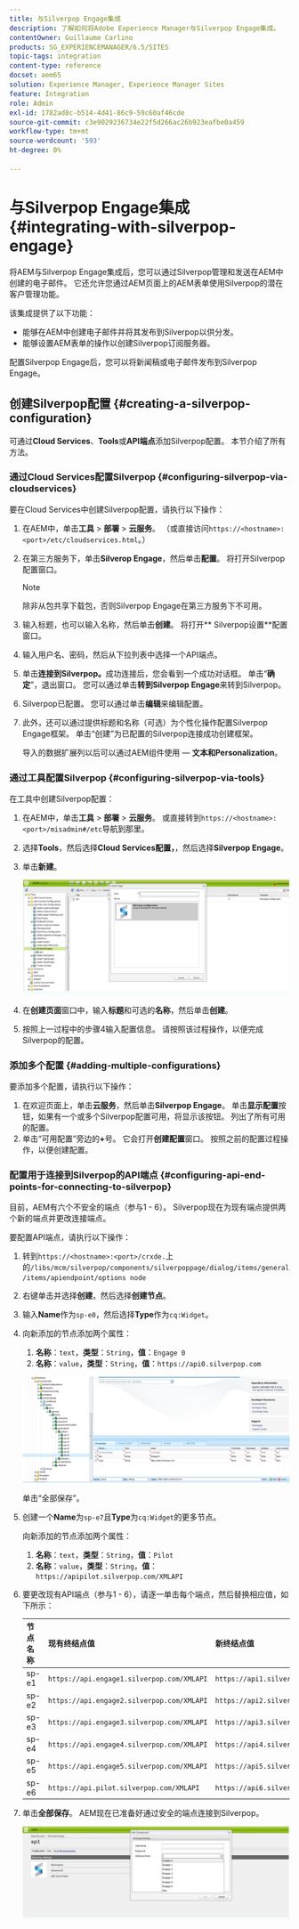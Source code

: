 ```yaml
---
title: 与Silverpop Engage集成
description: 了解如何将Adobe Experience Manager与Silverpop Engage集成。
contentOwner: Guillaume Carlino
products: SG_EXPERIENCEMANAGER/6.5/SITES
topic-tags: integration
content-type: reference
docset: aem65
solution: Experience Manager, Experience Manager Sites
feature: Integration
role: Admin
exl-id: 1782ad8c-b514-4d41-86c9-59c60af46cde
source-git-commit: c3e9029236734e22f5d266ac26b923eafbe0a459
workflow-type: tm+mt
source-wordcount: '593'
ht-degree: 0%

---
```


# 与Silverpop Engage集成{#integrating-with-silverpop-engage}

<!-- THIS ENTIRE TOPIC APPEARS OBSOLETE BECAUSE SILVERPOP NO LONGER EXISTS AND THERE ARE NO REDIRECTS FOR THE DOWNLOAD URL BELOW THAT IS 404.
>[!NOTE]
>
>Silverpop integration is **not** available out of the box. Download the Silverpop integration package `https://www.adobeaemcloud.com/content/marketplace/marketplaceProxy.html?packagePath=/content/companies/public/adobe/packages/aem620/product/cq-mcm-integrations-silverpop-content` from Package Share and install it on your instance. After you have installed the package, you can configure it as described in this document. -->

将AEM与Silverpop Engage集成后，您可以通过Silverpop管理和发送在AEM中创建的电子邮件。 它还允许您通过AEM页面上的AEM表单使用Silverpop的潜在客户管理功能。

该集成提供了以下功能：

* 能够在AEM中创建电子邮件并将其发布到Silverpop以供分发。
* 能够设置AEM表单的操作以创建Silverpop订阅服务器。

配置Silverpop Engage后，您可以将新闻稿或电子邮件发布到Silverpop Engage。

## 创建Silverpop配置 {#creating-a-silverpop-configuration}

可通过&#x200B;**Cloud Services**、**Tools**&#x200B;或&#x200B;**API端点**&#x200B;添加Silverpop配置。 本节介绍了所有方法。

### 通过Cloud Services配置Silverpop {#configuring-silverpop-via-cloudservices}

要在Cloud Services中创建Silverpop配置，请执行以下操作：

1. 在AEM中，单击&#x200B;**工具** > **部署** > **云服务**。 （或直接访问`https://<hostname>:<port>/etc/cloudservices.html`。）
1. 在第三方服务下，单击&#x200B;**Silverop Engage**，然后单击&#x200B;**配置**。 将打开Silverpop配置窗口。

   >[!NOTE]
   >
   >除非从包共享下载包，否则Silverpop Engage在第三方服务下不可用。

1. 输入标题，也可以输入名称，然后单击&#x200B;**创建**。 将打开** Silverpop设置**配置窗口。
1. 输入用户名、密码，然后从下拉列表中选择一个API端点。
1. 单击&#x200B;**连接到Silverpop。**&#x200B;成功连接后，您会看到一个成功对话框。 单击“**确定**”，退出窗口。 您可以通过单击&#x200B;**转到Silverpop Engage**&#x200B;来转到Silverpop。
1. Silverpop已配置。 您可以通过单击&#x200B;**编辑**&#x200B;来编辑配置。
1. 此外，还可以通过提供标题和名称（可选）为个性化操作配置Silverpop Engage框架。 单击“创建”为已配置的Silverpop连接成功创建框架。

   导入的数据扩展列以后可以通过AEM组件使用 — **文本和Personalization**。

### 通过工具配置Silverpop {#configuring-silverpop-via-tools}

在工具中创建Silverpop配置：

1. 在AEM中，单击&#x200B;**工具** > **部署** > **云服务**。 或直接转到`https://<hostname>:<port>/misadmin#/etc`导航到那里。
1. 选择&#x200B;**Tools**，然后选择&#x200B;**Cloud Services配置，**，然后选择&#x200B;**Silverpop Engage**。
1. 单击&#x200B;**新建**。

   ![chlimage_1-6](assets/chlimage_1-6.jpeg)

1. 在&#x200B;**创建页面**&#x200B;窗口中，输入&#x200B;**标题**&#x200B;和可选的&#x200B;**名称**，然后单击&#x200B;**创建**。
1. 按照上一过程中的步骤4输入配置信息。 请按照该过程操作，以便完成Silverpop的配置。

### 添加多个配置 {#adding-multiple-configurations}

要添加多个配置，请执行以下操作：

1. 在欢迎页面上，单击&#x200B;**云服务**，然后单击&#x200B;**Silverpop Engage**。 单击&#x200B;**显示配置**&#x200B;按钮，如果有一个或多个Silverpop配置可用，将显示该按钮。 列出了所有可用的配置。
1. 单击“可用配置”旁边的&#x200B;**+**&#x200B;号。 它会打开&#x200B;**创建配置**&#x200B;窗口。 按照之前的配置过程操作，以便创建配置。

### 配置用于连接到Silverpop的API端点 {#configuring-api-end-points-for-connecting-to-silverpop}

目前，AEM有六个不安全的端点（参与1 - 6）。 Silverpop现在为现有端点提供两个新的端点并更改连接端点。

要配置API端点，请执行以下操作：

1. 转到`https://<hostname>:<port>/crxde.`上的`/libs/mcm/silverpop/components/silverpoppage/dialog/items/general/items/apiendpoint/options node`
1. 右键单击并选择&#x200B;**创建**，然后选择&#x200B;**创建节点**。
1. 输入&#x200B;**Name**&#x200B;作为`sp-e0`，然后选择&#x200B;**Type**&#x200B;作为`cq:Widget`。
1. 向新添加的节点添加两个属性：

   1. **名称**：`text`，**类型**：`String`，**值**：`Engage 0`
   1. **名称**：`value`，**类型**：`String`，**值**：`https://api0.silverpop.com`

   ![chlimage_1-42](assets/chlimage_1-42.png)

   单击“全部保存”。

1. 创建一个&#x200B;**Name**&#x200B;为`sp-e7`且&#x200B;**Type**&#x200B;为`cq:Widget`的更多节点。

   向新添加的节点添加两个属性：

   1. **名称**：`text`，**类型**：`String`，**值**：`Pilot`
   1. **名称**：`value`，**类型**：`String`，**值**：`https://apipilot.silverpop.com/XMLAPI`

1. 要更改现有API端点（参与1 - 6），请逐一单击每个端点，然后替换相应值，如下所示：

   | **节点名称** | **现有终结点值** | **新终结点值** |
   |---|---|---|
   | sp-e1 | `https://api.engage1.silverpop.com/XMLAPI` | `https://api1.silverpop.com` |
   | sp-e2 | `https://api.engage2.silverpop.com/XMLAPI` | `https://api2.silverpop.com` |
   | sp-e3 | `https://api.engage3.silverpop.com/XMLAPI` | `https://api3.silverpop.com` |
   | sp-e4 | `https://api.engage4.silverpop.com/XMLAPI` | `https://api4.silverpop.com` |
   | sp-e5 | `https://api.engage5.silverpop.com/XMLAPI` | `https://api5.silverpop.com` |
   | sp-e6 | `https://api.pilot.silverpop.com/XMLAPI` | `https://api6.silverpop.com` |

1. 单击&#x200B;**全部保存**。 AEM现在已准备好通过安全的端点连接到Silverpop。

   ![chlimage_1-7](assets/chlimage_1-7.jpeg)
